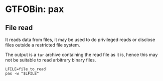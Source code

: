 # GTFOBin: pax

## File read

It reads data from files, it may be used to do privileged reads or disclose files outside a restricted file system.

The output is a `tar` archive containing the read file as it is, hence this may not be suitable to read arbitrary binary files.

```
LFILE=file_to_read
pax -w "$LFILE"
```